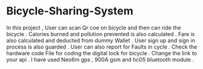 # Bicycle-Sharing-System
In this project , User can scan Qr coe on bicycle and then can ride the bicycle . Calories burned and pollution prevented is also calculated . Fare is also calculated and deducted from dummy Wallet . User sign up and sign in process is also guarded . User can also report for Faults in cycle . 
Check the hardware code File for coding the digital lock for bicycle .
Change the link to your api .
I have used Neo6m gps , 900A gsm and hc05 bluetooth module .
